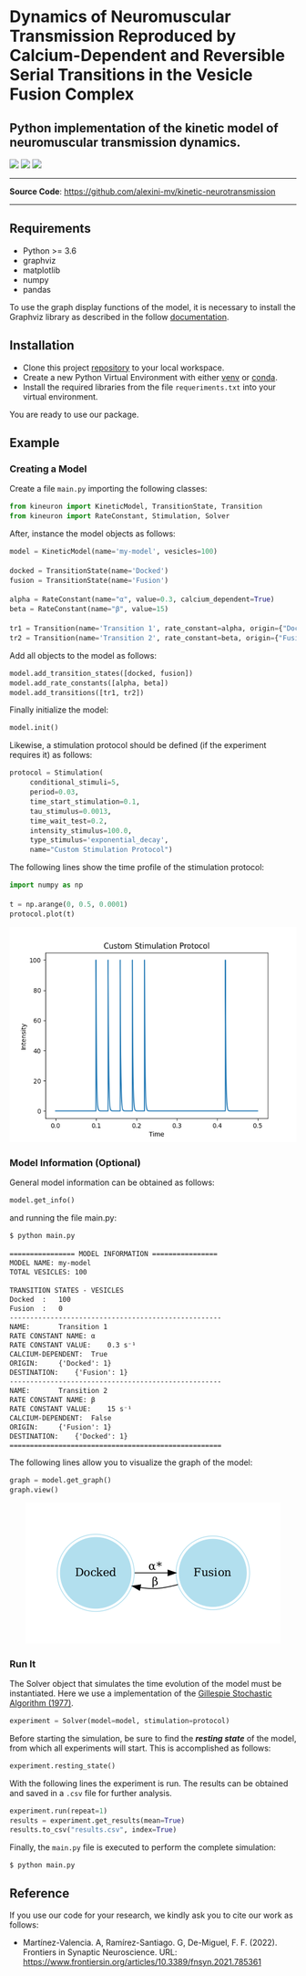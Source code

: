 # Dynamics of Neuromuscular Transmission Reproduced by Calcium-Dependent and Reversible Serial Transitions in the Vesicle Fusion Complex

## Python implementation of the kinetic model of neuromuscular transmission dynamics.

![](https://img.shields.io/static/v1?label=python&message=3.6%2B&color=%2334D058)
![](https://img.shields.io/static/v1?label=pypi%20package&message=v0.1.0&color=%2334D058)
[![](https://img.shields.io/static/v1?label=DOI&message=10.3389/fnsyn.2021.785361&color=%2334D058)](
https://www.frontiersin.org/articles/10.3389/fnsyn.2021.785361)

---

**Source Code**: <a href="https://github.com/alexini-mv/kinetic-neurotransmission" target="_blank">https://github.com/alexini-mv/kinetic-neurotransmission</a>

---

## Requirements

- Python >= 3.6
- graphviz
- matplotlib
- numpy
- pandas

To use the graph display functions of the model, it is necessary to install the Graphviz library as described in the follow [documentation](https://graphviz.org/download/).


## Installation

- Clone this project [repository](https://github.com/alexini-mv/kinetic-neurotransmission) to your local workspace. 
- Create a new Python Virtual Environment with either [venv](https://docs.python.org/3/library/venv.html) or [conda](https://docs.conda.io/projects/conda/en/latest/user-guide/tasks/manage-environments.html).
- Install the required libraries from the file `requeriments.txt` into your virtual environment. 

You are ready to use our package.

## Example

### Creating a Model

Create a file `main.py` importing the following classes:

```python
from kineuron import KineticModel, TransitionState, Transition
from kineuron import RateConstant, Stimulation, Solver
``` 

After, instance the model objects as follows:

```python
model = KineticModel(name='my-model', vesicles=100)

docked = TransitionState(name='Docked')
fusion = TransitionState(name='Fusion')

alpha = RateConstant(name="α", value=0.3, calcium_dependent=True)
beta = RateConstant(name="β", value=15)

tr1 = Transition(name='Transition 1', rate_constant=alpha, origin={"Docked": 1}, destination={"Fusion": 1})
tr2 = Transition(name='Transition 2', rate_constant=beta, origin={"Fusion": 1}, destination={"Docked": 1})
```

Add all objects to the model as follows:

```python
model.add_transition_states([docked, fusion])
model.add_rate_constants([alpha, beta])
model.add_transitions([tr1, tr2])
```

Finally initialize the model:
```python
model.init()
```

Likewise, a stimulation protocol should be defined (if the experiment requires it) as follows:

```python
protocol = Stimulation(
     conditional_stimuli=5,
     period=0.03,
     time_start_stimulation=0.1,
     tau_stimulus=0.0013,
     time_wait_test=0.2,
     intensity_stimulus=100.0,
     type_stimulus='exponential_decay', 
     name="Custom Stimulation Protocol")
```

The following lines show the time profile of the stimulation protocol:

```python
import numpy as np

t = np.arange(0, 0.5, 0.0001)
protocol.plot(t)
``` 

<p align="center">
<img src="doc/_static/protocol.png" alt="Stimulation protocol">
</p>


### Model Information (Optional)

General model information can be obtained as follows:
```python
model.get_info()
```
and running the file main.py:


```console
$ python main.py 

================ MODEL INFORMATION ================
MODEL NAME:	my-model
TOTAL VESICLES:	100

TRANSITION STATES - VESICLES
Docked	:	100
Fusion	:	0
----------------------------------------------------
NAME:		Transition 1
RATE CONSTANT NAME:	α
RATE CONSTANT VALUE:	0.3 s⁻¹
CALCIUM-DEPENDENT:	True
ORIGIN:		{'Docked': 1}
DESTINATION:	{'Fusion': 1}
----------------------------------------------------
NAME:		Transition 2
RATE CONSTANT NAME:	β
RATE CONSTANT VALUE:	15 s⁻¹
CALCIUM-DEPENDENT:	False
ORIGIN:		{'Fusion': 1}
DESTINATION:	{'Docked': 1}
====================================================
```

The following lines allow you to visualize the graph of the model:

```python
graph = model.get_graph()
graph.view()
```

<p align="center">
<img src="doc/_static/graph_model.png" alt="Graph Model">
</p>


### Run It

The Solver object that simulates the time evolution of the model must be instantiated. Here we use a implementation of the [Gillespie Stochastic Algorithm (1977)](https://doi.org/10.1021/j100540a008).

```python
experiment = Solver(model=model, stimulation=protocol)
```

Before starting the simulation, be sure to find the _**resting state**_ of the model, from which all experiments will start. This is accomplished as follows:

```python
experiment.resting_state()
```

With the following lines the experiment is run. The results can be obtained and saved in a `.csv` file for further analysis.

```python
experiment.run(repeat=1)
results = experiment.get_results(mean=True)
results.to_csv("results.csv", index=True)
```

Finally, the `main.py` file is executed to perform the complete simulation:
```console
$ python main.py
```

## Reference
If you use our code for your research, we kindly ask you to cite our work as follows:

* Martínez-Valencia. A, Ramírez-Santiago. G, De-Miguel, F. F. (2022). Frontiers in Synaptic Neuroscience. URL: https://www.frontiersin.org/articles/10.3389/fnsyn.2021.785361
